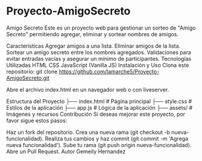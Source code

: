 # Proyecto-AmigoSecreto
Amigo Secreto
Este es un proyecto web para gestionar un sorteo de "Amigo Secreto" permitiendo agregar, eliminar y sortear nombres de amigos.

Características
Agregar amigos a una lista.
Eliminar amigos de la lista.
Sortear un amigo secreto entre los nombres agregados.
Validaciones para evitar entradas vacías y asegurar un mínimo de participantes.
Tecnologías Utilizadas
HTML
CSS
JavaScript (Vanilla JS)
Instalación y Uso
Clona este repositorio: git clone https://github.com/lamarche5/Proyecto-AmigoSecreto.git

Abre el archivo index.html en un navegador web o con liveserver.

Estructura del Proyecto
├── index.html   # Página principal
├── style.css    # Estilos de la aplicación
├── app.js       # Lógica de la aplicación
├── assets/      # Imágenes y recursos
Contribución
Si deseas mejorar este proyecto, por favor sigue estos pasos:

Haz un fork del repositorio.
Crea una nueva rama (git checkout -b nueva-funcionalidad).
Realiza tus cambios y haz commit (git commit -m 'Agrega nueva funcionalidad').
Sube tu rama (git push origin nueva-funcionalidad).
Abre un Pull Request.
Autor
Gemeily Hernandez
